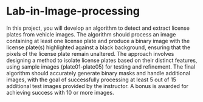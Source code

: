 # Lab-in-Image-processing
In this project, you will develop an algorithm to detect and extract license plates from vehicle images.
The algorithm should process an image containing at least one license plate and produce a binary image with the license plate(s) highlighted against a black background, ensuring that the pixels of the license plate remain unaltered. The approach involves designing a method to isolate license plates based on their distinct features, using sample images (plate01-plate05) for testing and refinement. The final algorithm should accurately generate binary masks and handle additional images, with the goal of successfully processing at least 5 out of 15 additional test images provided by the instructor. A bonus is awarded for achieving success with 10 or more images.

